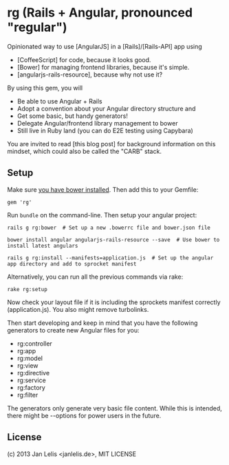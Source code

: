 # rg (Rails + Angular, pronounced "regular")

Opinionated way to use [AngularJS] in a [Rails]/[Rails-API] app using

- [CoffeeScript] for code, because it looks good.
- [Bower] for managing frontend libraries, because it's simple.
- [angularjs-rails-resource], because why not use it?

By using this gem, you will
- Be able to use Angular + Rails
- Adopt a convention about your Angular directory structure and
- Get some basic, but handy generators!
- Delegate Angular/frontend library management to bower
- Still live in Ruby land (you can do E2E testing using Capybara)

You are invited to read [this blog post] for background information on this mindset, which could also be called the "CARB" stack.

## Setup

Make sure [you have bower installed](https://bower.io). Then add this to your Gemfile:

    gem 'rg'

Run `bundle` on the command-line. Then setup your angular project:

    rails g rg:bower  # Set up a new .bowerrc file and bower.json file

    bower install angular angularjs-rails-resource --save  # Use bower to install latest angulars

    rails g rg:install --manifests=application.js  # Set up the angular app directory and add to sprocket manifest

Alternatively, you can run all the previous commands via rake:

    rake rg:setup

Now check your layout file if it is including the sprockets manifest correctly (application.js). You also might remove turbolinks.

Then start developing and keep in mind that you have the following generators to create new Angular files for you:

- rg:controller <name>
- rg:app <name>
- rg:model <name>
- rg:view <name>
- rg:directive <name>
- rg:service <name>
- rg:factory <name>
- rg:filter <name>

The generators only generate very basic file content. While this is intended, there might be --options for power users in the future.

## License

(c) 2013 Jan Lelis <janlelis.de>, MIT LICENSE
